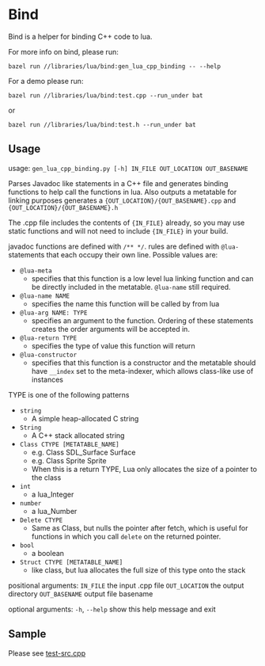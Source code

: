 # Bind

Bind is a helper for binding C++ code to lua.

For more info on bind, please run:

    bazel run //libraries/lua/bind:gen_lua_cpp_binding -- --help
	
For a demo please run:

    bazel run //libraries/lua/bind:test.cpp --run_under bat
	
or 

    bazel run //libraries/lua/bind:test.h --run_under bat

## Usage

usage: `gen_lua_cpp_binding.py [-h] IN_FILE OUT_LOCATION OUT_BASENAME`

Parses Javadoc like statements in a C++ file and generates binding functions
to help call the functions in lua. Also outputs a metatable for linking purposes
generates a `{OUT_LOCATION}/{OUT_BASENAME}.cpp` and `{OUT_LOCATION}/{OUT_BASENAME}.h`

The .cpp file includes the contents of `{IN_FILE}` already, so you may use static
functions and will not need to include `{IN_FILE}` in your build.

javadoc functions are defined with `/** */`. rules are defined with `@lua-` statements
that each occupy their own line. Possible values are:

- `@lua-meta`
    -   specifies that this function is a low level lua linking function and can be
        directly included in the metatable. `@lua-name` still required.
- `@lua-name NAME`
    -   specifies the name this function will be called by from lua
- `@lua-arg NAME: TYPE`
    -   specifies an argument to the function. Ordering of these statements
        creates the order arguments will be accepted in.
- `@lua-return TYPE`
    -   specifies the type of value this function will return
- `@lua-constructor`
    -   specifies that this function is a constructor and the metatable should have
        `__index` set to the meta-indexer, which allows class-like use of instances

TYPE is one of the following patterns
- `string`
    - A simple heap-allocated C string
- `String`
    - A C++ stack allocated string
- `Class CTYPE [METATABLE_NAME]`
    - e.g. Class SDL_Surface Surface
    - e.g. Class Sprite Sprite
    - When this is a return TYPE, Lua only allocates the size of a pointer to
      the class
- `int`
    - a lua_Integer
- `number`
    - a lua_Number
- `Delete CTYPE`
    - Same as Class, but nulls the pointer after fetch, which is useful
      for functions in which you call `delete` on the returned pointer.
- `bool`
    - a boolean
- `Struct CTYPE [METATABLE_NAME]`
    - like class, but lua allocates the full size of this type onto the stack

positional arguments:
  `IN_FILE`       the input .cpp file
  `OUT_LOCATION`  the output directory
  `OUT_BASENAME`  output file basename

optional arguments:
  `-h`, `--help`    show this help message and exit

## Sample

Please see [test-src.cpp](./test-src.cpp)
